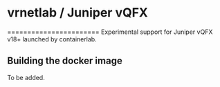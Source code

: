 # vrnetlab / Juniper vQFX
=======================
Experimental support for Juniper vQFX v18+ launched by containerlab.

## Building the docker image
To be added.
